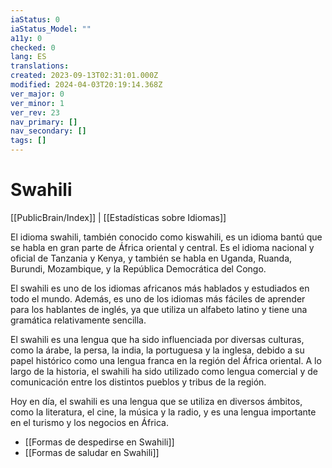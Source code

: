 ```yaml
---
iaStatus: 0
iaStatus_Model: ""
a11y: 0
checked: 0
lang: ES
translations: 
created: 2023-09-13T02:31:01.000Z
modified: 2024-04-03T20:19:14.368Z
ver_major: 0
ver_minor: 1
ver_rev: 23
nav_primary: []
nav_secondary: []
tags: []
---
```

# Swahili

[[PublicBrain/Index]] | [[Estadísticas sobre Idiomas]]

El idioma swahili, también conocido como kiswahili, es un idioma bantú que se habla en gran parte de África oriental y central. Es el idioma nacional y oficial de Tanzania y Kenya, y también se habla en Uganda, Ruanda, Burundi, Mozambique, y la República Democrática del Congo.

El swahili es uno de los idiomas africanos más hablados y estudiados en todo el mundo. Además, es uno de los idiomas más fáciles de aprender para los hablantes de inglés, ya que utiliza un alfabeto latino y tiene una gramática relativamente sencilla.

El swahili es una lengua que ha sido influenciada por diversas culturas, como la árabe, la persa, la india, la portuguesa y la inglesa, debido a su papel histórico como una lengua franca en la región del África oriental. A lo largo de la historia, el swahili ha sido utilizado como lengua comercial y de comunicación entre los distintos pueblos y tribus de la región.

Hoy en día, el swahili es una lengua que se utiliza en diversos ámbitos, como la literatura, el cine, la música y la radio, y es una lengua importante en el turismo y los negocios en África.

- [[Formas de despedirse en Swahili]]
- [[Formas de saludar en Swahili]]